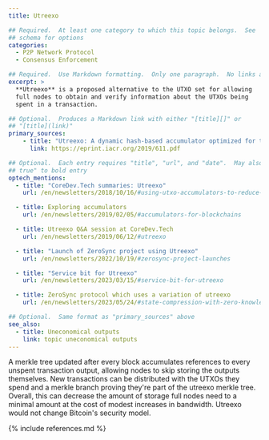 ```yaml
---
title: Utreexo

## Required.  At least one category to which this topic belongs.  See
## schema for options
categories:
  - P2P Network Protocol
  - Consensus Enforcement

## Required.  Use Markdown formatting.  Only one paragraph.  No links allowed.
excerpt: >
  **Utreexo** is a proposed alternative to the UTXO set for allowing
  full nodes to obtain and verify information about the UTXOs being
  spent in a transaction.

## Optional.  Produces a Markdown link with either "[title][]" or
## "[title](link)"
primary_sources:
    - title: "Utreexo: A dynamic hash-based accumulator optimized for the Bitcoin UTXO set"
      link: https://eprint.iacr.org/2019/611.pdf

## Optional.  Each entry requires "title", "url", and "date".  May also use "feature:
## true" to bold entry
optech_mentions:
  - title: "CoreDev.Tech summaries: Utreexo"
    url: /en/newsletters/2018/10/16/#using-utxo-accumulators-to-reduce-data-storage-requirements-utreexo

  - title: Exploring accumulators
    url: /en/newsletters/2019/02/05/#accumulators-for-blockchains

  - title: Utreexo Q&A session at CoreDev.Tech
    url: /en/newsletters/2019/06/12/#utreexo

  - title: "Launch of ZeroSync project using Utreexo"
    url: /en/newsletters/2022/10/19/#zerosync-project-launches

  - title: "Service bit for Utreexo"
    url: /en/newsletters/2023/03/15/#service-bit-for-utreexo

  - title: ZeroSync protocol which uses a variation of utreexo
    url: /en/newsletters/2023/05/24/#state-compression-with-zero-knowledge-validity-proofs

## Optional.  Same format as "primary_sources" above
see_also:
  - title: Uneconomical outputs
    link: topic uneconomical outputs
---
```

A merkle tree updated after every block accumulates references to
every unspent transaction output, allowing nodes to skip storing the
outputs themselves.  New transactions can be distributed with the
UTXOs they spend and a merkle branch proving they're part of the
utreexo merkle tree.  Overall, this can decrease the amount of storage
full nodes need to a minimal amount at the cost of modest increases in
bandwidth.  Utreexo would not change Bitcoin's security model.

{% include references.md %}
